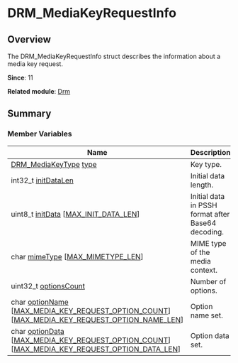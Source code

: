 # DRM_MediaKeyRequestInfo


## Overview

The DRM_MediaKeyRequestInfo struct describes the information about a media key request.

**Since**: 11

**Related module**: [Drm](_drm.md)


## Summary


### Member Variables

| Name| Description| 
| -------- | -------- |
| [DRM_MediaKeyType](_drm.md#drm_mediakeytype) [type](_drm.md#type-12) | Key type.| 
| int32_t [initDataLen](_drm.md#initdatalen) | Initial data length.| 
| uint8_t [initData](_drm.md#initdata) [[MAX_INIT_DATA_LEN](_drm.md#max_init_data_len)] | Initial data in PSSH format after Base64 decoding.| 
| char [mimeType](_drm.md#mimetype) [[MAX_MIMETYPE_LEN](_drm.md#max_mimetype_len)] | MIME type of the media context.| 
| uint32_t [optionsCount](_drm.md#optionscount) | Number of options.| 
| char [optionName](_drm.md#optionname) [[MAX_MEDIA_KEY_REQUEST_OPTION_COUNT](_drm.md#max_media_key_request_option_count)][[MAX_MEDIA_KEY_REQUEST_OPTION_NAME_LEN](_drm.md#max_media_key_request_option_name_len)] | Option name set.| 
| char [optionData](_drm.md#optiondata) [[MAX_MEDIA_KEY_REQUEST_OPTION_COUNT](_drm.md#max_media_key_request_option_count)][[MAX_MEDIA_KEY_REQUEST_OPTION_DATA_LEN](_drm.md#max_media_key_request_option_data_len)] | Option data set.| 
